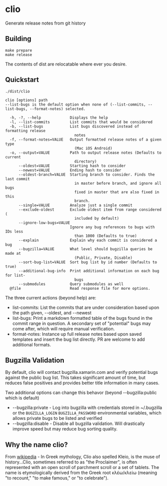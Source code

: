 # clio
Generate release notes from git history

## Building

```
make prepare
make release
```

The contents of dist are relocatable where ever you desire.

## Quickstart

```
./dist/clio
```

```
clio [options] path
--list-bugs is the default option when none of (--list-commits, --list-bugs, --format-notes) selected.

  -h, -?, --help             Displays the help
  -l, --list-commits         List commits that would be considered
  -b, --list-bugs            List bugs discovered instead of formatting release
                               notes
  -f, --format-notes=VALUE   Output formatted release notes of a given type    
                               (Mac iOS Android)
  -o, --output=VALUE         Path to output release notes (Defaults to current
                               directory)
      --oldest=VALUE         Starting hash to consider
      --newest=VALUE         Ending hash to consider
      --oldest-branch=VALUE  Starting branch to consider. Finds the last commit
                               in master before branch, and ignore all bugs
                               fixed in master that are also fixed in this
                               branch.
      --single=VALUE         Analyze just a single commit
      --exclude-oldest       Exclude oldest item from range considered (
                               included by default)
      --ignore-low-bugs=VALUE
                             Ignore any bug references to bugs with IDs less
                               than 1000 (Defaults to true)
      --explain              Explain why each commit is considered a bug
      --bugzilla=VALUE       What level should bugzilla queries be made at     
                               (Public, Private, Disable)
      --sort-bug-list=VALUE  Sort bug list by id number (Defaults to true)
      --additional-bug-info  Print additional information on each bug for list-
                               bugs
      --submodules           Query submodules as well
  @file                      Read response file for more options.
```

The three current actions (beyond help) are:

- list-commits: List the commits that are under consideration based upon the path given, --oldest, and --newest
- list-bugs: Print a markdown formatted table of the bugs found in the commit range in question. A secondary set of "potential" bugs may come after, which will require manual verification.
- format-notes: Instance up full release notes based upon saved templates and insert the bug list directly. PR are welcome to add additional formats.

## Bugzilla Validation

By default, clio will contact bugzilla.xamarin.com and verify potential bugs against the public bug list. This takes significant amount of time, but reduces false positives and provides better title information in many cases.

Two additional options can change this behavor (beyond --bugzilla:public which is default)

- --bugzilla:private - Log into bugzilla with credentials stored in ~/.bugzilla or the ```BUGZILLA_LOGIN``` ```BUGZILLA_PASSWORD``` environmental variables, which allows private bugs to be listed and verified
- --bugzilla:disable - Disable all bugzilla validation. Will drastically improve speed but may reduce bug sorting quality.

## Why the name clio?

From [wikipedia](https://en.wikipedia.org/wiki/Clio) - In Greek mythology, Clio also spelled Kleio, is the muse of history...Clio, sometimes referred to as "the Proclaimer", is often represented with an open scroll of parchment scroll or a set of tablets. The name is etymologically derived from the Greek root κλέω/κλείω (meaning "to recount," "to make famous," or "to celebrate").
